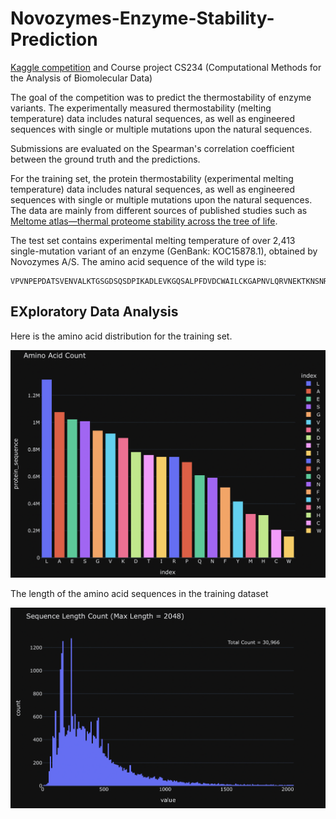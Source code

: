# Novozymes-Enzyme-Stability-Prediction
[Kaggle competition](https://www.kaggle.com/competitions/novozymes-enzyme-stability-prediction) and Course project CS234 (Computational Methods for the Analysis of Biomolecular Data)

The goal of the competition was to predict the thermostability of enzyme variants. The experimentally measured thermostability (melting temperature) data includes natural sequences, as well as engineered sequences with single or multiple mutations upon the natural sequences.

Submissions are evaluated on the Spearman's correlation coefficient between the ground truth and the predictions.

For the training set, the protein thermostability (experimental melting temperature) data includes natural sequences, as well as engineered sequences with single or multiple mutations upon the natural sequences. The data are mainly from different sources of published studies such as [Meltome atlas—thermal proteome stability across the tree of life](https://www.nature.com/articles/s41592-020-0801-4).

The test set contains experimental melting temperature of over 2,413 single-mutation variant of an enzyme (GenBank: KOC15878.1), obtained by Novozymes A/S. The amino acid sequence of the wild type is:

````
VPVNPEPDATSVENVALKTGSGDSQSDPIKADLEVKGQSALPFDVDCWAILCKGAPNVLQRVNEKTKNSNRDRSGANKGPFKDPQKWGIKALPPKNPSWSAQDFKSPEEYAFASSLQGGTNAILAPVNLASQNSQGGVLNGFYSANKVAQFDPSKPQQTKGTWFQITKFTGAAGPYCKALGSNDKSVCDKNKNIAGDWGFDPAKWAYQYDEKNNKFNYVGK
````

## EXploratory Data Analysis

Here is the amino acid distribution for the training set.

![Alt text](Images/Amino_acid.png)

The length of the amino acid sequences in the training dataset

![Alt text](Images/Seq_length.png)
